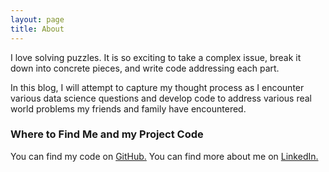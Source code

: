 ```yaml
---
layout: page
title: About
---
```


I love solving puzzles.  It is so exciting to take a complex issue, break it down into concrete pieces, and write code addressing each part.

In this blog, I will attempt to capture my thought process as I encounter various data science questions and develop code to address various real world problems my friends and family have encountered.

### Where to Find Me and my Project Code
You can find my code on [GitHub.](https://github.com/randominternetname/Projects)
You can find more about me on [LinkedIn.](https://www.linkedin.com/in/nataliepaley/)

